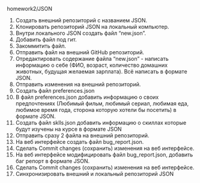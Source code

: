 homework2/JSON
 1. Создать внешний репозиторий c названием JSON.
 2. Клонировать репозиторий JSON на локальный компьютер.
 3. Внутри локального JSON создать файл “new.json”.
 4. Добавить файл под гит.
 5. Закоммитить файл.
 6. Отправить файл на внешний GitHub репозиторий.
 7. Отредактировать содержание файла “new.json” - написать информацию о себе (ФИО, возраст, количество домашних животных, будущая желаемая зарплата). Всё написать в формате JSON.
 8. Отправить изменения на внешний репозиторий.
 9. Создать файл preferences.json
 10. В файл preferences.json добавить информацию о своих предпочтениях (Любимый фильм, любимый сериал, любимая еда, любимое время года, сторона которую хотели бы посетить) в формате JSON.
 11. Создать файл sklls.json добавить информацию о скиллах которые будут изучены на курсе в формате JSON
 12. Отправить сразу 2 файла на внешний репозиторий.
 13. На веб интерфейсе создать файл bug_report.json.
 14. Сделать Commit changes (сохранить) изменения на веб интерфейсе.
 15. На веб интерфейсе модифицировать файл bug_report.json, добавить баг репорт в формате JSON.
 16. Сделать Commit changes (сохранить) изменения на веб интерфейсе.
 17. Синхронизировать внешний и локальный репозиторий JSON
